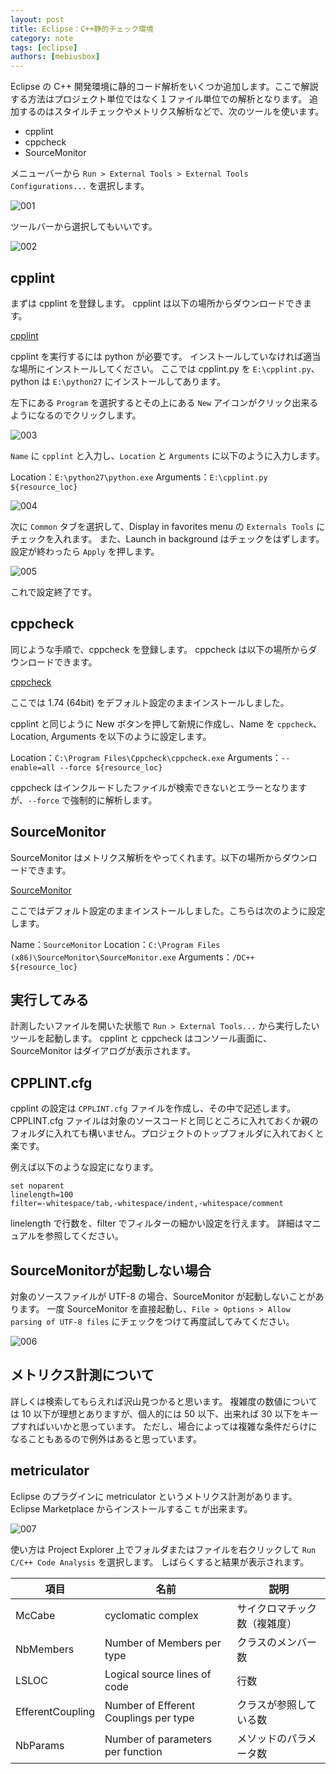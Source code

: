 ```yaml
---
layout: post
title: Eclipse：C++静的チェック環境
category: note
tags: [eclipse]
authors: [mebiusbox]
---
```


Eclipse の C++ 開発環境に静的コード解析をいくつか追加します。ここで解説する方法はプロジェクト単位ではなく１ファイル単位での解析となります。
追加するのはスタイルチェックやメトリクス解析などで、次のツールを使います。

* cpplint
* cppcheck
* SourceMonitor

メニューバーから `Run > External Tools > External Tools Configurations...` を選択します。

![001](/img/post/2016/2016-06-26-eclipse-cpp-code-analyze-001.png)

ツールバーから選択してもいいです。

![002](/img/post/2016/2016-06-26-eclipse-cpp-code-analyze-002.png)


## cpplint

まずは cpplint を登録します。
cpplint は以下の場所からダウンロードできます。

<i className="fa fa-external-link"></i>
[cpplint](https://github.com/google/styleguide/tree/gh-pages/cpplint)

cpplint を実行するには python が必要です。
インストールしていなければ適当な場所にインストールしてください。
ここでは cpplint.py を `E:\cpplint.py`、python は `E:\python27` にインストールしてあります。

左下にある `Program` を選択するとその上にある `New` アイコンがクリック出来るようになるのでクリックします。

![003](/img/post/2016/2016-06-26-eclipse-cpp-code-analyze-003.png)

`Name` に `cpplint` と入力し、`Location` と `Arguments` に以下のように入力します。

Location：`E:\python27\python.exe`
Arguments：`E:\cpplint.py ${resource_loc}`

![004](/img/post/2016/2016-06-26-eclipse-cpp-code-analyze-004.png)

次に `Common` タブを選択して、Display in favorites menu の `Externals Tools` にチェックを入れます。
また、Launch in background はチェックをはずします。設定が終わったら `Apply` を押します。

![005](/img/post/2016/2016-06-26-eclipse-cpp-code-analyze-005.png)

これで設定終了です。

## cppcheck

同じような手順で、cppcheck を登録します。
cppcheck は以下の場所からダウンロードできます。

<i className="fa fa-external-link"></i>
[cppcheck](http://cppcheck.sourceforge.net/)

ここでは 1.74 (64bit) をデフォルト設定のままインストールしました。

cpplint と同じように New ボタンを押して新規に作成し、Name を `cppcheck`、Location, Arguments を以下のように設定します。

Location：`C:\Program Files\Cppcheck\cppcheck.exe`
Arguments：`--enable=all --force ${resource_loc}`

cppcheck はインクルードしたファイルが検索できないとエラーとなりますが、`--force` で強制的に解析します。

## SourceMonitor

SourceMonitor はメトリクス解析をやってくれます。以下の場所からダウンロードできます。

<i className="fa fa-external-link"></i>
[SourceMonitor](http://www.campwoodsw.com/sourcemonitor.html)

ここではデフォルト設定のままインストールしました。こちらは次のように設定します。

Name：`SourceMonitor`
Location：`C:\Program Files (x86)\SourceMonitor\SourceMonitor.exe`
Arguments：`/DC++ ${resource_loc}`

## 実行してみる

計測したいファイルを開いた状態で `Run > External Tools...` から実行したいツールを起動します。
cpplint と cppcheck はコンソール画面に、SourceMonitor はダイアログが表示されます。

## CPPLINT.cfg

cpplint の設定は `CPPLINT.cfg` ファイルを作成し、その中で記述します。CPPLINT.cfg ファイルは対象のソースコードと同じところに入れておくか親のフォルダに入れても構いません。プロジェクトのトップフォルダに入れておくと楽です。

例えば以下のような設定になります。

	set noparent
	linelength=100
	filter=-whitespace/tab,-whitespace/indent,-whitespace/comment

linelength で行数を、filter でフィルターの細かい設定を行えます。
詳細はマニュアルを参照してください。

## SourceMonitorが起動しない場合

対象のソースファイルが UTF-8 の場合、SourceMonitor が起動しないことがあります。
一度 SourceMonitor を直接起動し、`File > Options > Allow parsing of UTF-8 files` にチェックをつけて再度試してみてください。

![006](/img/post/2016/2016-06-26-eclipse-cpp-code-analyze-006.png)

## メトリクス計測について

詳しくは検索してもらえれば沢山見つかると思います。
複雑度の数値については 10 以下が理想とありますが、個人的には 50 以下、出来れば 30 以下をキープすればいいかと思っています。
ただし、場合によっては複雑な条件だらけになることもあるので例外はあると思っています。

## metriculator

Eclipse のプラグインに metriculator というメトリクス計測があります。
Eclipse Marketplace からインストールするこｔが出来ます。

![007](/img/post/2016/2016-06-26-eclipse-cpp-code-analyze-007.png)

使い方は Project Explorer 上でフォルダまたはファイルを右クリックして `Run C/C++ Code Analysis` を選択します。
しばらくすると結果が表示されます。

項目 | 名前 | 説明 |
---|---|---
McCabe | cyclomatic complex | サイクロマチック数（複雑度）
NbMembers | Number of Members per type | クラスのメンバー数
LSLOC | Logical source lines of code | 行数
EfferentCoupling | Number of Efferent Couplings per type | クラスが参照している数
NbParams | Number of parameters per function | メソッドのパラメータ数
